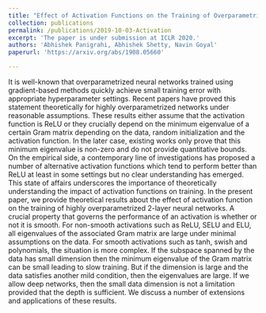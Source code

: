 ```yaml
---
title: "Effect of Activation Functions on the Training of Overparametrized Neural Nets"
collection: publications
permalink: /publications/2019-10-03-Activation
excerpt: 'The paper is under submission at ICLR 2020.'
authors: 'Abhishek Panigrahi, Abhishek Shetty, Navin Goyal'
paperurl: 'https://arxiv.org/abs/1908.05660'

---
```

It is well-known that overparametrized neural networks trained using gradient-based methods quickly achieve small training error with appropriate hyperparameter settings. Recent papers have proved this statement theoretically for highly overparametrized networks under reasonable assumptions. These results either assume that the activation function is ReLU or they crucially depend on the minimum eigenvalue of a certain Gram matrix depending on the data, random initialization and the activation function. In the later case, existing works only prove that this minimum eigenvalue is non-zero and do not provide quantitative bounds. On the empirical side, a contemporary line of investigations has proposed a number of alternative activation functions which tend to perform better than ReLU at least in some settings but no clear understanding has emerged. This state of affairs underscores the importance of theoretically understanding the impact of activation functions on training. In the present paper, we provide theoretical results about the effect of activation function on the training of highly overparametrized 2-layer neural networks. A crucial property that governs the performance of an activation is whether or not it is smooth. For non-smooth activations such as ReLU, SELU and ELU, all eigenvalues of the associated Gram matrix are large under minimal assumptions on the data. For smooth activations such as tanh, swish and polynomials, the situation is more complex. If the subspace spanned by the data has small dimension then the minimum eigenvalue of the Gram matrix can be small leading to slow training. But if the dimension is large and the data satisfies another mild condition, then the eigenvalues are large. If we allow deep networks, then the small data dimension is not a limitation provided that the depth is sufficient. We discuss a number of extensions and applications of these results. 

